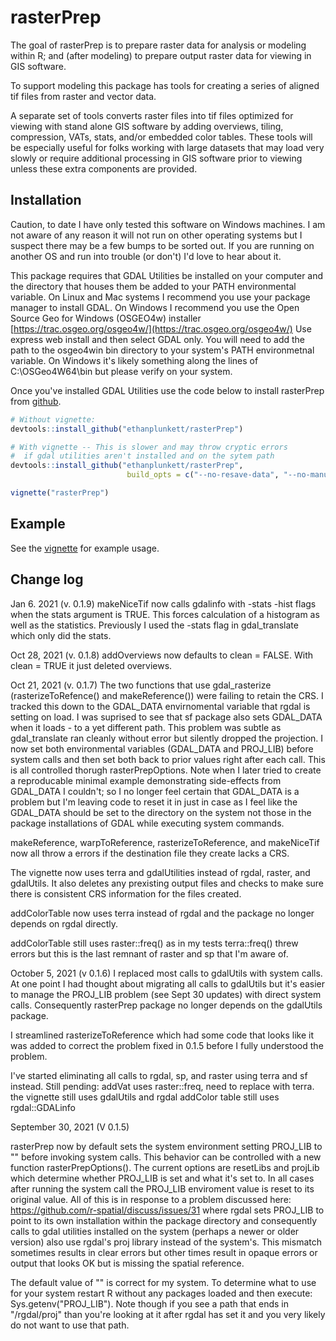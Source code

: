 # rasterPrep

The goal of rasterPrep is to prepare raster data for analysis or modeling 
within R; and (after modeling) to prepare output raster data for viewing in 
GIS software. 
  
To support modeling this package has tools for creating a series of aligned
tif files from raster and vector data.   

A separate set of tools converts raster files into tif files optimized 
for viewing with stand alone GIS software by adding overviews, tiling, 
compression, VATs, stats, and/or embedded color tables. These tools will be 
especially useful for folks working with large datasets that may load very
slowly or require additional processing in GIS software prior to viewing unless
these extra components are provided. 


## Installation

Caution, to date I have only tested this software on Windows machines. I am not
aware of any reason it will not run on other operating systems but I suspect 
there may be a few bumps to be sorted out.  If you are running on another OS and
run into trouble (or don't) I'd love to hear about it.

This package requires that GDAL Utilities be installed on your computer and the
directory that houses them be added to your PATH environmental variable.  On
Linux and Mac systems I recommend you use your package manager to install GDAL.
On Windows I recommend you use the Open Source Geo for Windows (OSGEO4w) installer
[https://trac.osgeo.org/osgeo4w/](https://trac.osgeo.org/osgeo4w/)  Use express web 
install and then select GDAL only.
You will need to add the path to the osgeo4win bin directory to your system's
PATH environmetnal variable.  On Windows it's likely something along the lines of
 C:\OSGeo4W64\bin but please verify on your system.

Once you've installed GDAL Utilities use the code below to install rasterPrep 
from [github](https://github.com/ethanplunkett/rasterPrep).
``` r
# Without vignette:
devtools::install_github("ethanplunkett/rasterPrep")

# With vignette -- This is slower and may throw cryptic errors 
#  if gdal utilities aren't installed and on the sytem path
devtools::install_github("ethanplunkett/rasterPrep",
                          build_opts = c("--no-resave-data", "--no-manual"))

vignette("rasterPrep")

```

## Example

See the [vignette](http://htmlpreview.github.io/?https://github.com/ethanplunkett/rasterPrep/blob/master/doc/rasterPrep.html) for example usage.  

## Change log

Jan 6. 2021 (v. 0.1.9) makeNiceTif now calls gdalinfo with -stats -hist flags when the stats argument is TRUE. This forces calculation of a histogram as well as the statistics. Previously I used the -stats flag in gdal_translate which only did the stats.

Oct 28, 2021 (v. 0.1.8) addOverviews now defaults to clean = FALSE. With clean = TRUE it just deleted overviews.

Oct 21, 2021 (v. 0.1.7)
 The two functions that use gdal_rasterize (rasterizeToRefence() and makeReference()) were failing to retain the CRS. I tracked this down to the GDAL_DATA envirnomental variable that rgdal is setting on load.  I was suprised to see that sf package also sets GDAL_DATA when it loads - to a yet different path. This problem was subtle as gdal_translate ran cleanly without error but silently dropped the projection. I now set both environmental variables (GDAL_DATA and PROJ_LIB) before system calls and then set both back to prior values right after each call.  This is all controlled thorugh rasterPrepOptions.  Note when I later tried to create a reproducable minimal example demonstrating side-effects from GDAL_DATA I couldn't; so I no longer feel certain that GDAL_DATA is a problem but I'm leaving code to reset it in just in case as I feel like the GDAL_DATA should be set to the directory on the system not those in the package installations of GDAL while executing system commands.

makeReference, warpToReference, rasterizeToReference, and makeNiceTif now all throw a errors if the destination file they create lacks a CRS.  

The vignette now uses terra and gdalUtilities instead of rgdal, raster, and gdalUtils. It also deletes any prexisting output files and
  checks to make sure there is consistent CRS information for the files created.

addColorTable now uses terra instead of rgdal and the package no longer depends on rgdal directly.

addColorTable still uses raster::freq() as in my tests terra::freq() threw errors but this is the last remnant of raster and sp that I'm aware of.
  

October 5, 2021 (v 0.1.6)
I replaced most calls to gdalUtils with system calls.  At one point I had thought about migrating all calls to gdalUtils but it's easier to manage the PROJ_LIB problem (see Sept 30 updates) with direct system calls. Consequently rasterPrep package no longer depends on the gdalUtils package. 

I streamlined rasterizeToReference which had some code that looks like it was added to correct the problem fixed in 0.1.5 before I fully understood the problem.

I've started eliminating all calls to rgdal, sp, and raster using terra and sf instead. Still pending:
  addVat uses raster::freq, need to replace with terra.
  the vignette still uses gdalUtils and rgdal 
  addColor table still uses rgdal::GDALinfo

September 30, 2021 (V 0.1.5)

rasterPrep now by default sets the system environment setting  PROJ_LIB to  "" before invoking system calls. This behavior can be controlled with a new function rasterPrepOptions(). The current options are resetLibs and projLib which determine whether PROJ_LIB is set and what it's set to.  In all cases after running the system call the PROJ_LIB enviroment value is reset to its original value. All of this is in response to a problem discussed here:  https://github.com/r-spatial/discuss/issues/31 where rgdal sets PROJ_LIB to point to its own installation within the package directory and consequently calls to gdal utilities installed on the system (perhaps a newer or older version) also use rgdal's proj library instead of the system's.  This mismatch sometimes results in clear errors but other times result in opaque errors or output that looks OK but is missing the spatial reference. 

The default value of "" is correct for my system. To determine what to use for your system restart R without any packages loaded and then execute: Sys.getenv("PROJ_LIB").  Note though if you see a path that ends in "/rgdal/proj" than you're looking at it after
rgdal has set it and you very likely do not want to use that path. 




